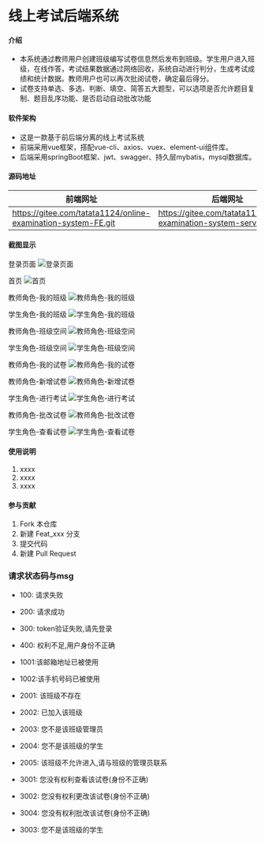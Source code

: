 # 线上考试后端系统

#### 介绍
- 本系统通过教师用户创建班级编写试卷信息然后发布到班级。学生用户进入班级，在线作答，考试结果数据通过网络回收，系统自动进行判分，生成考试成绩和统计数据。教师用户也可以再次批阅试卷，确定最后得分。
- 试卷支持单选、多选、判断、填空、简答五大题型，可以选项是否允许题目复制、题目乱序功能、是否启动自动批改功能

#### 软件架构
- 这是一款基于前后端分离的线上考试系统
- 前端采用vue框架，搭配vue-cli、axios、vuex、element-ui组件库。
- 后端采用springBoot框架、jwt、swagger、持久层mybatis，mysql数据库。

#### 源码地址
| 前端网址  |  后端网址 |
|---|---|
| https://gitee.com/tatata1124/online-examination-system-FE.git  | https://gitee.com/tatata1124/online-examination-system-server.git  |


#### 截图显示
登录页面
![登录页面](https://images.gitee.com/uploads/images/2021/0321/173124_7908d324_7451960.png "snipaste20210321_172951.png")

首页
![首页](https://images.gitee.com/uploads/images/2021/0321/173220_9cd27950_7451960.png "snipaste20210321_173208.png")

教师角色-我的班级
![教师角色-我的班级](https://images.gitee.com/uploads/images/2021/0321/173345_6108fa9a_7451960.png "snipaste20210321_173337.png")

学生角色-我的班级
![学生角色-我的班级](https://images.gitee.com/uploads/images/2021/0321/173532_e3e22c7f_7451960.png "snipaste20210321_173521.png")

教师角色-班级空间
![教师角色-班级空间](https://images.gitee.com/uploads/images/2021/0321/180543_de5e1faf_7451960.png "snipaste20210321_180524.png")

学生角色-班级空间
![学生角色-班级空间](https://images.gitee.com/uploads/images/2021/0321/180903_cb21ced6_7451960.png "snipaste20210321_180852.png")

教师角色-我的试卷
![教师角色-我的试卷](https://images.gitee.com/uploads/images/2021/0321/181730_e3863787_7451960.png "snipaste20210321_181720.png")

教师角色-新增试卷
![教师角色-新增试卷](https://images.gitee.com/uploads/images/2021/0321/183312_3fdbf5bc_7451960.png "QQ截图20210321183224.png")

学生角色-进行考试
![学生角色-进行考试](https://images.gitee.com/uploads/images/2021/0321/182159_58e99e65_7451960.png "M$IJLK`KQCVU0X6AF0%GJK5.png")

教师角色-批改试卷
![教师角色-批改试卷](https://images.gitee.com/uploads/images/2021/0321/182446_862907e5_7451960.png "QQ截图20210321182421.png")

学生角色-查看试卷
![学生角色-查看试卷](https://images.gitee.com/uploads/images/2021/0321/182601_9d5c4d0e_7451960.png "QQ截图20210321182542.png")


#### 使用说明

1.  xxxx
2.  xxxx
3.  xxxx

#### 参与贡献

1.  Fork 本仓库
2.  新建 Feat_xxx 分支
3.  提交代码
4.  新建 Pull Request


### 请求状态码与msg

+ 100: 请求失败
+ 200: 请求成功
+ 300: token验证失败,请先登录
+ 400: 权利不足,用户身份不正确 

+ 1001:该邮箱地址已被使用
+ 1002:该手机号码已被使用

+ 2001: 该班级不存在
+ 2002: 已加入该班级
+ 2003: 您不是该班级管理员
+ 2004: 您不是该班级的学生
+ 2005: 该班级不允许进入,请与班级的管理员联系

+ 3001: 您没有权利查看该试卷(身份不正确)
+ 3002: 您没有权利更改该试卷(身份不正确)
+ 3004: 您没有权利批改该试卷(身份不正确)
+ 3003: 您不是该班级的学生

